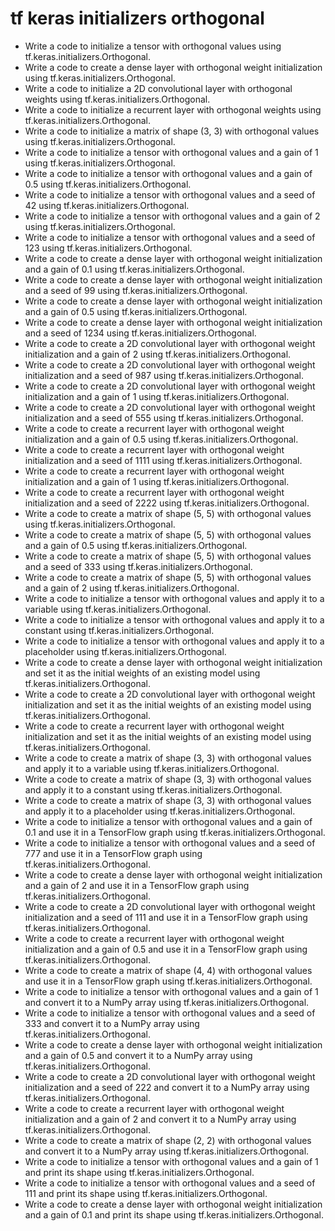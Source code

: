 # tf keras initializers orthogonal

- Write a code to initialize a tensor with orthogonal values using tf.keras.initializers.Orthogonal.
- Write a code to create a dense layer with orthogonal weight initialization using tf.keras.initializers.Orthogonal.
- Write a code to initialize a 2D convolutional layer with orthogonal weights using tf.keras.initializers.Orthogonal.
- Write a code to initialize a recurrent layer with orthogonal weights using tf.keras.initializers.Orthogonal.
- Write a code to initialize a matrix of shape (3, 3) with orthogonal values using tf.keras.initializers.Orthogonal.
- Write a code to initialize a tensor with orthogonal values and a gain of 1 using tf.keras.initializers.Orthogonal.
- Write a code to initialize a tensor with orthogonal values and a gain of 0.5 using tf.keras.initializers.Orthogonal.
- Write a code to initialize a tensor with orthogonal values and a seed of 42 using tf.keras.initializers.Orthogonal.
- Write a code to initialize a tensor with orthogonal values and a gain of 2 using tf.keras.initializers.Orthogonal.
- Write a code to initialize a tensor with orthogonal values and a seed of 123 using tf.keras.initializers.Orthogonal.
- Write a code to create a dense layer with orthogonal weight initialization and a gain of 0.1 using tf.keras.initializers.Orthogonal.
- Write a code to create a dense layer with orthogonal weight initialization and a seed of 99 using tf.keras.initializers.Orthogonal.
- Write a code to create a dense layer with orthogonal weight initialization and a gain of 0.5 using tf.keras.initializers.Orthogonal.
- Write a code to create a dense layer with orthogonal weight initialization and a seed of 1234 using tf.keras.initializers.Orthogonal.
- Write a code to create a 2D convolutional layer with orthogonal weight initialization and a gain of 2 using tf.keras.initializers.Orthogonal.
- Write a code to create a 2D convolutional layer with orthogonal weight initialization and a seed of 987 using tf.keras.initializers.Orthogonal.
- Write a code to create a 2D convolutional layer with orthogonal weight initialization and a gain of 1 using tf.keras.initializers.Orthogonal.
- Write a code to create a 2D convolutional layer with orthogonal weight initialization and a seed of 555 using tf.keras.initializers.Orthogonal.
- Write a code to create a recurrent layer with orthogonal weight initialization and a gain of 0.5 using tf.keras.initializers.Orthogonal.
- Write a code to create a recurrent layer with orthogonal weight initialization and a seed of 1111 using tf.keras.initializers.Orthogonal.
- Write a code to create a recurrent layer with orthogonal weight initialization and a gain of 1 using tf.keras.initializers.Orthogonal.
- Write a code to create a recurrent layer with orthogonal weight initialization and a seed of 2222 using tf.keras.initializers.Orthogonal.
- Write a code to create a matrix of shape (5, 5) with orthogonal values using tf.keras.initializers.Orthogonal.
- Write a code to create a matrix of shape (5, 5) with orthogonal values and a gain of 0.5 using tf.keras.initializers.Orthogonal.
- Write a code to create a matrix of shape (5, 5) with orthogonal values and a seed of 333 using tf.keras.initializers.Orthogonal.
- Write a code to create a matrix of shape (5, 5) with orthogonal values and a gain of 2 using tf.keras.initializers.Orthogonal.
- Write a code to initialize a tensor with orthogonal values and apply it to a variable using tf.keras.initializers.Orthogonal.
- Write a code to initialize a tensor with orthogonal values and apply it to a constant using tf.keras.initializers.Orthogonal.
- Write a code to initialize a tensor with orthogonal values and apply it to a placeholder using tf.keras.initializers.Orthogonal.
- Write a code to create a dense layer with orthogonal weight initialization and set it as the initial weights of an existing model using tf.keras.initializers.Orthogonal.
- Write a code to create a 2D convolutional layer with orthogonal weight initialization and set it as the initial weights of an existing model using tf.keras.initializers.Orthogonal.
- Write a code to create a recurrent layer with orthogonal weight initialization and set it as the initial weights of an existing model using tf.keras.initializers.Orthogonal.
- Write a code to create a matrix of shape (3, 3) with orthogonal values and apply it to a variable using tf.keras.initializers.Orthogonal.
- Write a code to create a matrix of shape (3, 3) with orthogonal values and apply it to a constant using tf.keras.initializers.Orthogonal.
- Write a code to create a matrix of shape (3, 3) with orthogonal values and apply it to a placeholder using tf.keras.initializers.Orthogonal.
- Write a code to initialize a tensor with orthogonal values and a gain of 0.1 and use it in a TensorFlow graph using tf.keras.initializers.Orthogonal.
- Write a code to initialize a tensor with orthogonal values and a seed of 777 and use it in a TensorFlow graph using tf.keras.initializers.Orthogonal.
- Write a code to create a dense layer with orthogonal weight initialization and a gain of 2 and use it in a TensorFlow graph using tf.keras.initializers.Orthogonal.
- Write a code to create a 2D convolutional layer with orthogonal weight initialization and a seed of 111 and use it in a TensorFlow graph using tf.keras.initializers.Orthogonal.
- Write a code to create a recurrent layer with orthogonal weight initialization and a gain of 0.5 and use it in a TensorFlow graph using tf.keras.initializers.Orthogonal.
- Write a code to create a matrix of shape (4, 4) with orthogonal values and use it in a TensorFlow graph using tf.keras.initializers.Orthogonal.
- Write a code to initialize a tensor with orthogonal values and a gain of 1 and convert it to a NumPy array using tf.keras.initializers.Orthogonal.
- Write a code to initialize a tensor with orthogonal values and a seed of 333 and convert it to a NumPy array using tf.keras.initializers.Orthogonal.
- Write a code to create a dense layer with orthogonal weight initialization and a gain of 0.5 and convert it to a NumPy array using tf.keras.initializers.Orthogonal.
- Write a code to create a 2D convolutional layer with orthogonal weight initialization and a seed of 222 and convert it to a NumPy array using tf.keras.initializers.Orthogonal.
- Write a code to create a recurrent layer with orthogonal weight initialization and a gain of 2 and convert it to a NumPy array using tf.keras.initializers.Orthogonal.
- Write a code to create a matrix of shape (2, 2) with orthogonal values and convert it to a NumPy array using tf.keras.initializers.Orthogonal.
- Write a code to initialize a tensor with orthogonal values and a gain of 1 and print its shape using tf.keras.initializers.Orthogonal.
- Write a code to initialize a tensor with orthogonal values and a seed of 111 and print its shape using tf.keras.initializers.Orthogonal.
- Write a code to create a dense layer with orthogonal weight initialization and a gain of 0.1 and print its shape using tf.keras.initializers.Orthogonal.